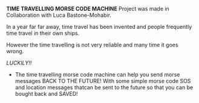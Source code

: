 **TIME TRAVELLING MORSE CODE MACHINE**
Project was made in Collaboration with Luca Bastone-Mohabir. 

In a year far far away, time travel has been invented and people frequently time travel in their own ships. 

However the time travelling is not very reliable and many time it goes wrong. 

*LUCKILY!!*
- The time travelling morse code machine can help you send morse messages BACK TO THE FUTURE! With some simple morse code SOS and location messages thatcan be sent to the future so that you can be bought back and SAVED! 

